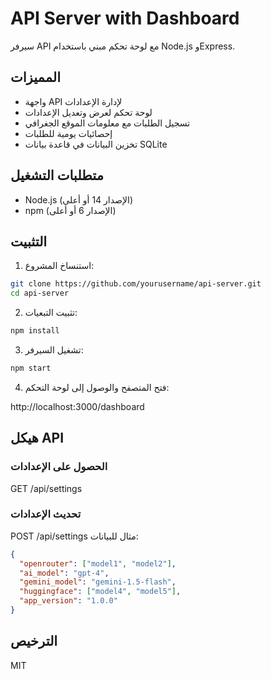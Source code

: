 # API Server with Dashboard

سيرفر API مع لوحة تحكم مبني باستخدام Node.js وExpress.

## المميزات

- واجهة API لإدارة الإعدادات
- لوحة تحكم لعرض وتعديل الإعدادات
- تسجيل الطلبات مع معلومات الموقع الجغرافي
- إحصائيات يومية للطلبات
- تخزين البيانات في قاعدة بيانات SQLite

## متطلبات التشغيل

- Node.js (الإصدار 14 أو أعلى)
- npm (الإصدار 6 أو أعلى)

## التثبيت

1. استنساخ المشروع:

``` bash
git clone https://github.com/yourusername/api-server.git
cd api-server
```

2. تثبيت التبعيات:

``` bash
npm install
```

3. تشغيل السيرفر:

``` bash
npm start
```

4. فتح المتصفح والوصول إلى لوحة التحكم:

http://localhost:3000/dashboard

## هيكل API

### الحصول على الإعدادات

GET /api/settings

### تحديث الإعدادات

POST /api/settings
مثال للبيانات:

```json
{
  "openrouter": ["model1", "model2"],
  "ai_model": "gpt-4",
  "gemini_model": "gemini-1.5-flash",
  "huggingface": ["model4", "model5"],
  "app_version": "1.0.0"
}
```

## الترخيص

MIT

